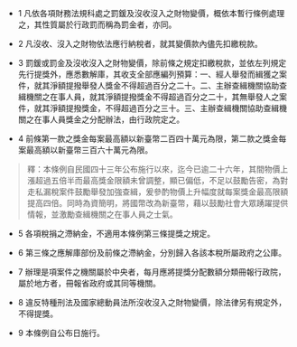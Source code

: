 * 1 凡依各項財務法規科處之罰鍰及沒收沒入之財物變價，概依本暫行條例處理之，其性質屬於行政罰而稱為罰金者，亦同。

* 2 凡沒收、沒入之財物依法應行納稅者，就其變價款內儘先扣繳稅款。

* 3 罰鍰或罰金及沒收沒入之財物變價，除前條之規定扣繳稅款，並依左列規定先行提獎外，應悉數解庫，其收支全部應編列預算：一、經人舉發而緝獲之案件，就其淨額提撥舉發人獎金不得超過百分之二十。二、主辦查緝機關協助查緝機關之在事人員，就其淨額提撥獎金不得超過百分之二十，其無舉發人之案件，就其淨額提撥獎金，不得超過百分之三十。三、主辦查緝機關協助查緝機關之在事人員獎金之分配辦法，由行政院定之。

* 4 前條第一款之獎金每案最高額以新臺幣二百四十萬元為限，第二款之獎金每案最高額以新臺幣三百六十萬元為限。

> 釋：本條例自民國四十三年公布施行以來，迄今已逾二十六年，其間物價上漲超過五倍半而最高獎金限額未曾調整，顯已偏低，不足以鼓勵告密，為對走私漏稅案件鼓勵舉發加強查緝，爰參酌物價上升幅度就每案獎金最高限額提高四倍。同時為資簡明，將國幣改為新臺幣，藉以鼓勵社會大眾踴躍提供情報，並激勵查緝機關之在事人員之士氣。

* 5 各項稅捐之滯納金，不適用本條例第三條提獎之規定。

* 6 第三條之應解庫部份及前條之滯納金，分別歸入各該本稅所屬政府之公庫。

* 7 辦理是項案件之機關屬於中央者，每月應將提獎分配數額分類冊報行政院，屬於地方者，冊報省政府或其同等機關。

* 8 違反特種刑法及國家總動員法所沒收沒入之財物變價，除法律另有規定外，不得提獎。

* 9 本條例自公布日施行。

